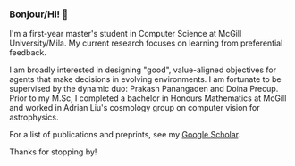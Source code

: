 ### Bonjour/Hi! 👋

I'm a first-year master's student in Computer Science at McGill University/Mila. My current research focuses on learning from preferential feedback.

I am broadly interested in designing "good", value-aligned objectives for agents that make decisions in evolving environments. I am fortunate to be supervised by the dynamic duo: Prakash Panangaden and Doina Precup.
Prior to my M.Sc, I completed a bachelor in Honours Mathematics at McGill and worked in Adrian Liu's cosmology group on computer vision for astrophysics.

For a list of publications and preprints, see my [Google Scholar](https://scholar.google.com/citations?user=IRKWTTwAAAAJ&hl=en).

Thanks for stopping by!

